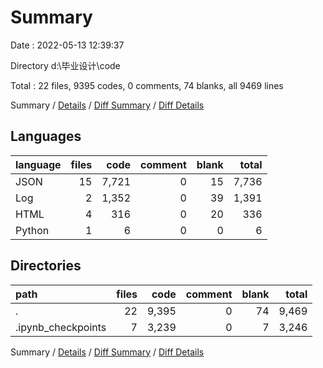 # Summary

Date : 2022-05-13 12:39:37

Directory d:\毕业设计\code

Total : 22 files,  9395 codes, 0 comments, 74 blanks, all 9469 lines

Summary / [Details](details.md) / [Diff Summary](diff.md) / [Diff Details](diff-details.md)

## Languages
| language | files | code | comment | blank | total |
| :--- | ---: | ---: | ---: | ---: | ---: |
| JSON | 15 | 7,721 | 0 | 15 | 7,736 |
| Log | 2 | 1,352 | 0 | 39 | 1,391 |
| HTML | 4 | 316 | 0 | 20 | 336 |
| Python | 1 | 6 | 0 | 0 | 6 |

## Directories
| path | files | code | comment | blank | total |
| :--- | ---: | ---: | ---: | ---: | ---: |
| . | 22 | 9,395 | 0 | 74 | 9,469 |
| .ipynb_checkpoints | 7 | 3,239 | 0 | 7 | 3,246 |

Summary / [Details](details.md) / [Diff Summary](diff.md) / [Diff Details](diff-details.md)